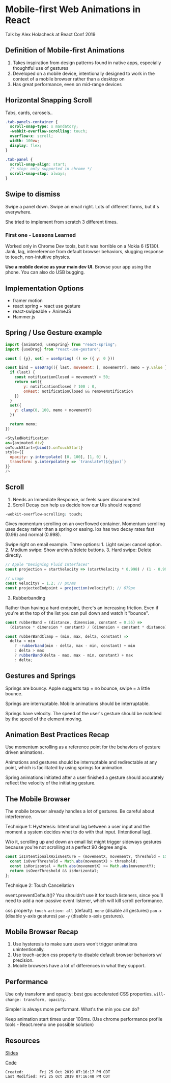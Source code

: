 # Mobile-first Web Animations in React

Talk by Alex Holacheck at React Conf 2019

## Definition of Mobile-first Animations

1. Takes inspiration from design patterns found in native apps, especially
   thoughtful use of gestures
2. Developed on a mobile device, intentionally designed to work in the context
   of a mobile browser rather than a desktop on
3. Has great performance, even on mid-range devices

## Horizontal Snapping Scroll

Tabs, cards, carosels..

```css
.tab-panels-container {
  scroll-snap-type: x mandatory;
  -webkit-overflow-scrolling: touch;
  overflow-x: scroll;
  width: 100vw;
  display: flex;
}

.tab-panel {
  scroll-snap-align: start;
  /* stop: only supported in chrome */
  scroll-snap-stop: always;
}
```

## Swipe to dismiss

Swipe a panel down. Swipe an email right. Lots of different forms, but it's
everywhere.

She tried to implement from scratch 3 different times.

### First one - Lessons Learned

Worked only in Chrome Dev tools, but it was horrible on a Nokia 6 (\$130).
Jank, lag, intereference from default browser behaviors, slugging response to
touch, non-intuitive physics.

**Use a mobile device as your main dev UI.** Browse your app using the phone.
You can also do USB bugging.

## Implementation Options

- framer motion
- react spring + react use gesture
- react-swipeable + AnimeJS
- Hammer.js

## Spring / Use Gesture example

```javascript
import {animated, useSpring} from "react-spring";
import {useDrag} from "react-use-gesture";

const [ {y}, set] = useSpring( () => ({ y: 0 }))

const bind = useDrag(({ last, movement: [, movementY], memo = y.value }), {
  if (last) {
    const notificationClosed = movementY > 50;
    return set({
        y: notificationClosed ? 100 : 0,
        onRest: notificationClosed && removeNotification
    })
  }
  set({
    y: clamp(0, 100, memo + movementY)
  })

  return memo;
})

<StyledNotification
as={animated.div}
onTouchStart={bind().onTouchStart}
style={{
  opacity: y.interpolate( [0, 100], [1, 0] ),
  transform: y.interpolate(y => `translateY(${y}px)`)
}}
/>

```

## Scroll

1. Needs an Immediate Response, or feels super disconnected
2. Scroll Decay can help us decide how our UIs should respond

```css
-webkit-overflow-scrolling: touch;
```

Gives momentum scrolling on an overflowed container. Momentum scrolling uses decay rather than a spring or easing. Ios has two decay rates fast (0.99) and normal (0.998).

Swipe right on email example. Three options: 1. Light swipe: cancel option. 2. Medium swipe: Show archive/delete buttons. 3. Hard swipe: Delete directly.

```javascript
// Apple "Designing Fluid Interfaces"
const projection = startVelocity => (startVelocity * 0.998) / (1 - 0.998);

// usage
const velocityY = 1.2; // px/ms
const projectedEndpoint = projection(velocityY); // 679px
```

3. Rubberbanding

Rather than having a hard endpoint, there's an increasing friction. Even if
you're at the top of the list you can pull down and watch it "bounce".

```javascript
const rubberBand = (distance, dimension, constant = 0.55) =>
  (distance * dimension * constant) / (dimension + constant * distance);

const rubberBandClamp = (min, max, delta, constant) =>
  delta < min
    ? -rubberband(min - delta, max - min, constant) + min
    : delta > max
    ? rubberBand(delta - max, max - min, constant) + max
    : delta;
```

## Gestures and Springs

Springs are bouncy. Apple suggests tap = no bounce, swipe = a little bounce.

Springs are interruptable. Mobile animations should be interruptable.

Springs have velocity. The speed of the user's gesture should be matched by the
speed of the element moving.

## Animation Best Practices Recap

Use momentum scrolling as a reference point for the behaviors of gesture driven
animations.

Animations and gestures should be interruptable and redirectable at any point,
which is facilitated by using springs for animation.

Spring animations initiated after a user finished a gesture should accurately
reflect the velocity of the initiating gesture.

## The Mobile Browser

The mobile browser already handles a lot of gestures. Be careful about interference.

Technique 1: Hysteresis: Intentional lag between a user input and the moment
a system decides what to do with that input. (Intentional lag).

W/o it, scrolling up and down an email list might trigger sideways gestures
because you're not scrolling at a perfect 90 degree angle.

```javascript
const isIntentionalXAxisGesture = (movementX, movementY, threshold = 15) => {
  const isOverThreshold = Math.abs(movementX) > threshold;
  const isHorizontal = Math.abs(movementX) >= Math.abs(movementY);
  return isOverThreshold && isHorizontal;
};
```

Technique 2: Touch Cancellation

event.preventDefault()? You shouldn't use it for touch listeners, since you'll
need to add a non-passive event listener, which will kill scroll performance.

css property: `touch-action: all` (default). `none` (disable all gestures) `pan-x` (disable y-axis gestures) `pan-y` (disable x-axis gestures).

## Mobile Browser Recap

1. Use hysteresis to make sure users won't trigger animations unintentionally.
2. Use touch-action css property to disable default browser behaviors w/ precision.
3. Mobile browsers have a lot of differences in what they support.

## Performance

Use only transform and opacity: best gpu accelerated CSS properties.
`will-change: transform, opacity`.

Simpler is always more performant. What's the min you can do?

Keep animation start times under 100ms. (Use chrome performance profile tools - React.memo one possible solution)

## Resources

[Slides](https://mobile-first-animation.netlify.com)

[Code](https://github.com/aholachek/mobile-first-animation)

```
Created:       Fri 25 Oct 2019 07:16:17 PM CDT
Last Modified: Fri 25 Oct 2019 07:16:48 PM CDT
```
